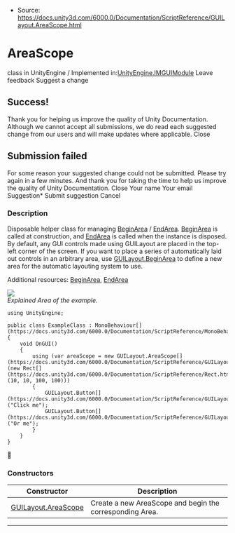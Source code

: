 * Source: https://docs.unity3d.com/6000.0/Documentation/ScriptReference/GUILayout.AreaScope.html

# AreaScope
class in UnityEngine
/
Implemented in:[UnityEngine.IMGUIModule](https://docs.unity3d.com/6000.0/Documentation/ScriptReference/UnityEngine.IMGUIModule.html)
Leave feedback
Suggest a change
## Success!
Thank you for helping us improve the quality of Unity Documentation. Although we cannot accept all submissions, we do read each suggested change from our users and will make updates where applicable.
Close
## Submission failed
For some reason your suggested change could not be submitted. Please <a>try again</a> in a few minutes. And thank you for taking the time to help us improve the quality of Unity Documentation.
Close
Your name Your email Suggestion* Submit suggestion
Cancel
### Description
Disposable helper class for managing [BeginArea](https://docs.unity3d.com/6000.0/Documentation/ScriptReference/GUILayout.BeginArea.html) / [EndArea](https://docs.unity3d.com/6000.0/Documentation/ScriptReference/GUILayout.EndArea.html).
[BeginArea](https://docs.unity3d.com/6000.0/Documentation/ScriptReference/GUILayout.BeginArea.html) is called at construction, and [EndArea](https://docs.unity3d.com/6000.0/Documentation/ScriptReference/GUILayout.EndArea.html) is called when the instance is disposed. By default, any GUI controls made using GUILayout are placed in the top-left corner of the screen. If you want to place a series of automatically laid out controls in an arbitrary area, use [GUILayout.BeginArea](https://docs.unity3d.com/6000.0/Documentation/ScriptReference/GUILayout.BeginArea.html) to define a new area for the automatic layouting system to use.  
  
Additional resources: [BeginArea](https://docs.unity3d.com/6000.0/Documentation/ScriptReference/GUILayout.BeginArea.html), [EndArea](https://docs.unity3d.com/6000.0/Documentation/ScriptReference/GUILayout.EndArea.html)  
  
![](https://docs.unity3d.com/6000.0/Documentation/StaticFiles/ScriptRefImages/GUILayoutArea.png)  
_Explained Area of the example._
```
using UnityEngine;  
  
public class ExampleClass : MonoBehaviour[](https://docs.unity3d.com/6000.0/Documentation/ScriptReference/MonoBehaviour.html)
{
    void OnGUI()
    {
        using (var areaScope = new GUILayout.AreaScope[](https://docs.unity3d.com/6000.0/Documentation/ScriptReference/GUILayout.AreaScope.html)(new Rect[](https://docs.unity3d.com/6000.0/Documentation/ScriptReference/Rect.html)(10, 10, 100, 100)))
        {
            GUILayout.Button[](https://docs.unity3d.com/6000.0/Documentation/ScriptReference/GUILayout.Button.html)("Click me");
            GUILayout.Button[](https://docs.unity3d.com/6000.0/Documentation/ScriptReference/GUILayout.Button.html)("Or me");
        }
    }
}

```

### Constructors
Constructor | Description  
---|---  
[GUILayout.AreaScope](https://docs.unity3d.com/6000.0/Documentation/ScriptReference/GUILayout.AreaScope-ctor.html) | Create a new AreaScope and begin the corresponding Area.  
* * *
